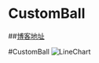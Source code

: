 # CustomBall


##[博客地址](http://blog.csdn.net/xiehuimx/article/details/52198802)

#CustomBall
![LineChart](https://github.com/xiehui999/CustomBall/blob/master/images/123.gif)
